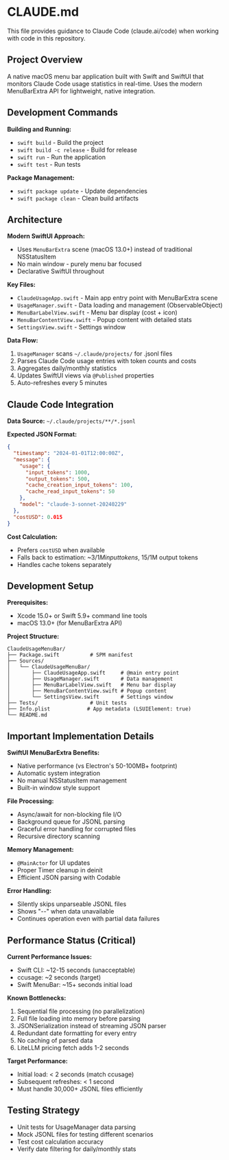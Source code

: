 # CLAUDE.md

This file provides guidance to Claude Code (claude.ai/code) when working with code in this repository.

## Project Overview

A native macOS menu bar application built with Swift and SwiftUI that monitors Claude Code usage statistics in real-time. Uses the modern MenuBarExtra API for lightweight, native integration.

## Development Commands

**Building and Running:**
- `swift build` - Build the project
- `swift build -c release` - Build for release
- `swift run` - Run the application
- `swift test` - Run tests

**Package Management:**
- `swift package update` - Update dependencies
- `swift package clean` - Clean build artifacts

## Architecture

**Modern SwiftUI Approach:**
- Uses `MenuBarExtra` scene (macOS 13.0+) instead of traditional NSStatusItem
- No main window - purely menu bar focused
- Declarative SwiftUI throughout

**Key Files:**
- `ClaudeUsageApp.swift` - Main app entry point with MenuBarExtra scene
- `UsageManager.swift` - Data loading and management (ObservableObject)
- `MenuBarLabelView.swift` - Menu bar display (cost + icon)  
- `MenuBarContentView.swift` - Popup content with detailed stats
- `SettingsView.swift` - Settings window

**Data Flow:**
1. `UsageManager` scans `~/.claude/projects/` for .jsonl files
2. Parses Claude Code usage entries with token counts and costs
3. Aggregates daily/monthly statistics
4. Updates SwiftUI views via `@Published` properties
5. Auto-refreshes every 5 minutes

## Claude Code Integration

**Data Source:** `~/.claude/projects/**/*.jsonl`

**Expected JSON Format:**
```json
{
  "timestamp": "2024-01-01T12:00:00Z",
  "message": {
    "usage": {
      "input_tokens": 1000,
      "output_tokens": 500,
      "cache_creation_input_tokens": 100,
      "cache_read_input_tokens": 50
    },
    "model": "claude-3-sonnet-20240229"
  },
  "costUSD": 0.015
}
```

**Cost Calculation:**
- Prefers `costUSD` when available
- Falls back to estimation: ~$3/1M input tokens, ~$15/1M output tokens
- Handles cache tokens separately

## Development Setup

**Prerequisites:**
- Xcode 15.0+ or Swift 5.9+ command line tools
- macOS 13.0+ (for MenuBarExtra API)

**Project Structure:**
```
ClaudeUsageMenuBar/
├── Package.swift          # SPM manifest
├── Sources/
│   └── ClaudeUsageMenuBar/
│       ├── ClaudeUsageApp.swift     # @main entry point
│       ├── UsageManager.swift       # Data management
│       ├── MenuBarLabelView.swift   # Menu bar display
│       ├── MenuBarContentView.swift # Popup content
│       └── SettingsView.swift       # Settings window
├── Tests/                 # Unit tests
├── Info.plist            # App metadata (LSUIElement: true)
└── README.md
```

## Important Implementation Details

**SwiftUI MenuBarExtra Benefits:**
- Native performance (vs Electron's 50-100MB+ footprint)
- Automatic system integration
- No manual NSStatusItem management
- Built-in window style support

**File Processing:**
- Async/await for non-blocking file I/O
- Background queue for JSONL parsing
- Graceful error handling for corrupted files
- Recursive directory scanning

**Memory Management:**
- `@MainActor` for UI updates
- Proper Timer cleanup in deinit
- Efficient JSON parsing with Codable

**Error Handling:**
- Silently skips unparseable JSONL files
- Shows "--" when data unavailable
- Continues operation even with partial data failures

## Performance Status (Critical)

**Current Performance Issues:**
- Swift CLI: ~12-15 seconds (unacceptable)
- ccusage: ~2 seconds (target)
- Swift MenuBar: ~15+ seconds initial load

**Known Bottlenecks:**
1. Sequential file processing (no parallelization)
2. Full file loading into memory before parsing
3. JSONSerialization instead of streaming JSON parser
4. Redundant date formatting for every entry
5. No caching of parsed data
6. LiteLLM pricing fetch adds 1-2 seconds

**Target Performance:**
- Initial load: < 2 seconds (match ccusage)
- Subsequent refreshes: < 1 second
- Must handle 30,000+ JSONL files efficiently

## Testing Strategy

- Unit tests for UsageManager data parsing
- Mock JSONL files for testing different scenarios
- Test cost calculation accuracy
- Verify date filtering for daily/monthly stats